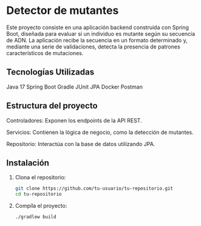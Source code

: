 # Detector de mutantes

Este proyecto consiste en una aplicación backend construida con Spring Boot, diseñada para evaluar si un individuo es mutante según su secuencia de ADN. La aplicación recibe la secuencia en un formato determinado y, mediante una serie de validaciones, detecta la presencia de patrones característicos de mutaciones.

## Tecnologías Utilizadas
Java 17
Spring Boot
Gradle
JUnit
JPA
Docker
Postman

## Estructura del proyecto

Controladores: Exponen los endpoints de la API REST.

Servicios: Contienen la lógica de negocio, como la detección de mutantes.

Repositorio: Interactúa con la base de datos utilizando JPA.

## Instalación

1. Clona el repositorio:
    ```sh
    git clone https://github.com/tu-usuario/tu-repositorio.git
    cd tu-repositorio
    ```

2. Compila el proyecto:
    ```sh
    ./gradlew build
    ```


